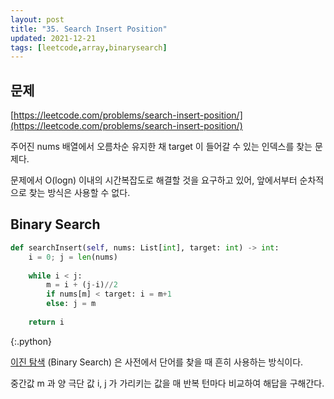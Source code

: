 ```yaml
---
layout: post
title: "35. Search Insert Position"
updated: 2021-12-21
tags: [leetcode,array,binarysearch]
---
```


## 문제

[https://leetcode.com/problems/search-insert-position/](https://leetcode.com/problems/search-insert-position/)

주어진 nums 배열에서 오름차순 유지한 채 target 이 들어갈 수 있는 인덱스를 찾는 문제다.

문제에서 O(logn) 이내의 시간복잡도로 해결할 것을 요구하고 있어, 앞에서부터 순차적으로 찾는 방식은 사용할 수 없다.

## Binary Search

```python
def searchInsert(self, nums: List[int], target: int) -> int:
    i = 0; j = len(nums)
    
    while i < j:
        m = i + (j-i)//2
        if nums[m] < target: i = m+1
        else: j = m
    
    return i
```
{:.python}

[이진 탐색](https://namu.wiki/w/%EC%9D%B4%EC%A7%84%20%ED%83%90%EC%83%89) (Binary Search) 은 사전에서 단어를 찾을 때 흔히 사용하는 방식이다.

중간값 m 과 양 극단 값 i, j 가 가리키는 값을 매 반복 턴마다 비교하여 해답을 구해간다.
